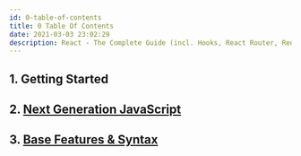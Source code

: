 ```yaml
---
id: 0-table-of-contents
title: 0 Table Of Contents
date: 2021-03-03 23:02:29
description: React - The Complete Guide (incl. Hooks, React Router, Redux)
---
```


## 1. Getting Started

## 2. [Next Generation JavaScript](2-next-gen-javascript/next-gen-javascript-summary)

## 3. [Base Features & Syntax](3-base-feature-syntax/3-0-contents)
